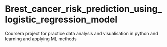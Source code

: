 # Brest_cancer_risk_prediction_using_logistic_regression_model
Coursera project for practice data analysis and visualisation in python and learning and applying ML methods
